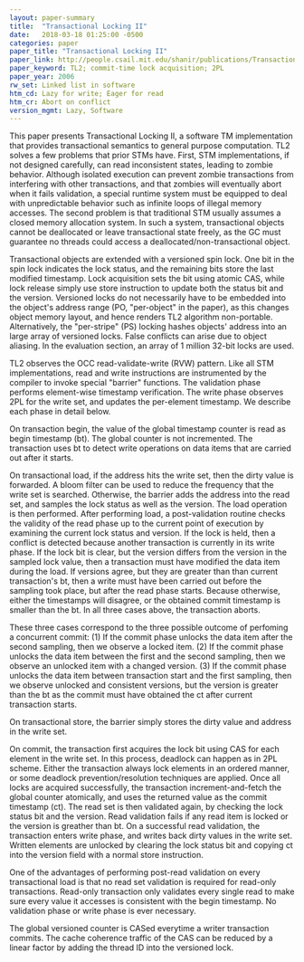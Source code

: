 ```yaml
---
layout: paper-summary
title:  "Transactional Locking II"
date:   2018-03-18 01:25:00 -0500
categories: paper
paper_title: "Transactional Locking II"
paper_link: http://people.csail.mit.edu/shanir/publications/Transactional_Locking.pdf
paper_keyword: TL2; commit-time lock acquisition; 2PL
paper_year: 2006
rw_set: Linked list in software
htm_cd: Lazy for write; Eager for read
htm_cr: Abort on conflict
version_mgmt: Lazy, Software
---
```


This paper presents Transactional Locking II, a software TM implementation that
provides transactional semantics to general purpose computation. TL2 solves a few problems
that prior STMs have. First, STM implementations, if not designed carefully, can read
inconsistent states, leading to zombie behavior. Although isolated execution can
prevent zombie transactions from interfering with other transactions, and that zombies will eventually
abort when it fails validation, a special runtime system must be equipped to deal with
unpredictable behavior such as infinite loops of illegal memory accesses. The second problem is
that traditional STM usually assumes a closed memory allocation system. In such a system, transactional 
objects cannot be deallocated or leave transactional state freely, as the GC must guarantee no 
threads could access a deallocated/non-transactional object.

Transactional objects are extended with a versioned spin lock. One bit in the spin lock indicates the lock status,
and the remaining bits store the last modified timestamp. Lock acquisition sets the bit using atomic
CAS, while lock release simply use store instruction to update both the status bit and the version. Versioned locks 
do not necessarily have to be embedded into the object's address range (PO, "per-object" in the paper), as this changes object 
memory layout, and hence renders TL2 algorithm non-portable. Alternatively, the "per-stripe" (PS) locking hashes 
objects' address into an large array of versioned locks. False conflicts can arise due to object aliasing.
In the evaluation section, an array of 1 million 32-bit locks are used.

TL2 observes the OCC read-validate-write (RVW) pattern. Like all STM implementations, read and write instructions 
are instrumented by the compiler to invoke special "barrier" functions. The validation phase performs element-wise
timestamp verification. The write phase observes 2PL for the write set, and updates the per-element timestamp. 
We describe each phase in detail below.

On transaction begin, the value of the global timestamp counter is read as begin timestamp (bt). 
The global counter is not incremented. The transaction uses bt to detect write operations on data items
that are carried out after it starts.

On transactional load, if the address hits the write set, then the dirty value is forwarded. A bloom filter
can be used to reduce the frequency that the write set is searched. Otherwise, 
the barrier adds the address into the read set, and samples the lock status as well as the version. 
The load operation is then performed. After performing load, a post-validation routine checks 
the validity of the read phase up to the current point of execution by examining the current lock status
and version. If the lock is held, then a conflict is detected because another transaction is currently in 
its write phase. If the lock bit is clear, but the version differs from the version in the sampled lock value,
then a transaction must have modified the data item during the load. If versions agree, but they are greater than
than current transaction's bt, then a write must have been carried out before the sampling took place, but after
the read phase starts. Because otherwise, either the timestamps will disagree, or the obtained commit timestamp
is smaller than the bt. In all three cases above, the transaction aborts.

These three cases correspond to the three possible outcome of perfoming a concurrent commit: (1) If the 
commit phase unlocks the data item after the second sampling, then we observe a locked item. (2) If the 
commit phase unlocks the data item between the first and the second sampling, then we observe an
unlocked item with a changed version. (3) If the commit phase unlocks the data item between transaction start
and the first sampling, then we observe unlocked and consistent versions, but the version is greater
than the bt as the commit must have obtained the ct after current transaction starts.

On transactional store, the barrier simply stores the dirty value and address in the write set. 

On commit, the transaction first acquires the lock bit using CAS for each element in the write set.
In this process, deadlock can happen as in 2PL scheme. Either the transaction always lock elements
in an ordered manner, or some deadlock prevention/resolution techniques are applied. Once all locks are 
acquired successfully, the transaction increment-and-fetch the global counter atomically, and 
uses the returned value as the commit timestamp (ct). The read set is then validated again, by checking
the lock status bit and the version. Read validation fails if any read item is locked or the version
is greather than bt. On a successful read validation, the transaction enters write phase, and writes back
dirty values in the write set. Written elements are unlocked by clearing the lock status bit and copying
ct into the version field with a normal store instruction.

One of the advantages of performing post-read validation on every transactional load is that no read 
set validation is required for read-only transactions. Read-only transaction only validates every single read
to make sure every value it accesses is consistent with the begin timestamp. No validation phase or write phase
is ever necessary.

The global versioned counter is CASed everytime a writer transaction commits. The cache coherence traffic of
the CAS can be reduced by a linear factor by adding the thread ID into the versioned lock.